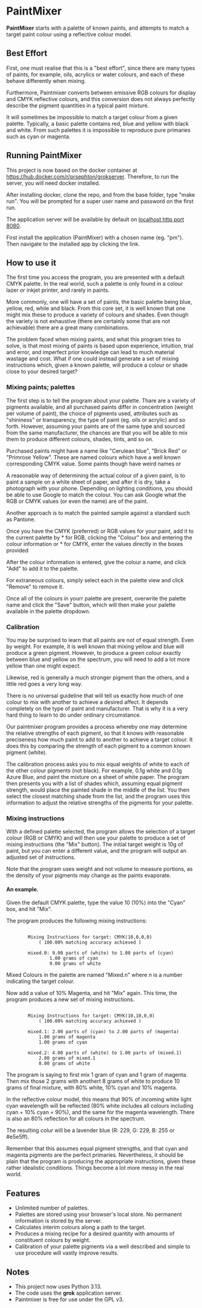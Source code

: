 # PaintMixer

**PaintMixer** starts with a palette of known paints, and attempts to match a target paint colour using a reflective colour model.

## Best Effort

First, one must realise that this is a "best effort", since there are many types of paints, for example, oils, 
acrylics or water colours, and each of these behave differently when mixing.

Furthermore, Paintmixer converts between emissive RGB colours for display and CMYK reflective colours, and this 
conversion does not always perfectly describe the pigment quantities in a typical paint mixture.

It will sometimes be impossible to match a target colour from a given palette.  Typically, a basic palette contains red, blue 
and yellow with black and white.  From such palettes it is impossible to reproduce pure primaries such as cyan or magenta.


## Running PaintMixer

This project is now based on the docker container at https://hub.docker.com/r/prsephton/grokserver.  Therefore, to run 
the server, you will need docker installed.

After installing docker, clone the repo, and from the base folder, type "make run".   You will be prompted for a super user 
name and password on the first run.

The application server will be available by default on [localhost http port 8080](http://localhost:8080).

First install the application (PaintMixer) with a chosen name (eg. "pm").  Then navigate to the installed app by clicking the link.

## How to use it

The first time you access the program, you are presented with a default CMYK palette.  In the real world, such a palette is only 
found in a colour lazer or inkjet printer, and rarely in paints.

More commonly, one will have a set of paints, the basic palette being blue, yellow, red, while and black.  From this core set, it
is well known that one might mix these to produce a variety of colours and shades.  Even though the variety is not exhaustive (there
are certainly some that are not achievable) there are a great many combinations.

The problem faced when mixing paints, and what this program tries to solve, is that most mixing of paints is based upon 
experience, intuition, trial and error, and imperfect prior knowledge can lead to much material wastage and cost.  What 
if one could instead generate a set of mixing instructions which, given a known palette, will produce a colour or shade 
close to your desired target?

### Mixing paints; palettes

The first step is to tell the program about your palette.  Thare are a variety of pigments available, and all purchased paints
differ in concentration (weight per volume of paint), the choice of pigments used, attributes such as "shininess" or transparency,
the type of paint (eg. oils or acrylic) and so forth.  However, assuming your paints are of the same type and sourced from the same 
manufacturer, the chances are that you will be able to mix them to produce different colours, shades, tints, and so on.

Purchased paints might have a name like "Cerulean blue", "Brick Red" or "Primrose Yellow".  These are named colours which have a 
well known corresponding CMYK value.   Some paints though have weird names or 

A reasonable way of determining the actual colour of a given paint, is to paint a sample on a white sheet of paper, and after it is dry, take a 
photograph with your phone.  Depending on lighting conditions, you should be able to use Google to match the colour.  You can ask Google what
the RGB or CMYK values (or even the name) are of the paint.

Another approach is to match the painted sample against a standard such as Pantone.  

Once you have the CMYK (preferred) or RGB values for your paint, add it to the current palette by 
	* for RGB, clicking the "Colour" box and entering the colour information or
	* for CMYK, enter the values directly in the boxes provided

After the colour information is entered, give the colour a name, and click "Add" to add it to the palette.

For extraneous colours, simply select each in the palette view and click "Remove" to remove it.

Once all of the colours in yourr palette are present, overwrite the palette name and click the "Save" button, which will then
make your palette available in the palette dropdown.

### Calibration

You may be surprised to learn that all paints are not of equal strength.  Even by weight.  For example, it is well known that 
mixing yellow and blue will produce a green pigment.  However, to produce a green colour exactly between blue and yellow on 
the spectrum, you will need to add a lot more yellow than one might expect.

Likewise, red is generally a much stronger pigment than the others, and a little red goes a very long way.

There is no universal guideline that will tell us exactly how much of one colour to mix with another to achieve a desired
affect.  It depends completely on the type of paint and manufacturer.  That is why it is a very hard thing to learn to do 
under ordinary circumstance.

Our paintmixer program provides a process whereby one may determine the relative strengths of each pigment, so that it knows
with reasonable preciseness how much paint to add to another to achieve a target colour.  It does this by comparing the 
strength of each pigment to a common known pigment (white).

The calibration process asks you to mix equal weights of white to each of the other colour pigments (not black).  For example,
0.1g white and 0.1g Azure Blue, and paint the mixture on a sheet of white paper.  The program then presents you with a list of
shades which, assuming equal pigment strength, would place the painted shade in the middle of the list.  You then select the
closest matching shade from the list, and the program uses this information to adjust the relative strengths of the pigments 
for your palette.

### Mixing instructions

With a defined palette selected, the program allows the selection of a target colour (RGB or CMYK) and will then use your palette 
to produce a set of mixing instructions (the "Mix" button).  The initial target weight is 10g of paint, but you can enter
 a different value, and the program will output an adjusted set of instructions.

Note that the program uses weight and not volume to measure portions, as the density of your pigments may change as the paints 
evaporate.

#### An example.

Given the default CMYK palette, type the value 10 (10%) into the "Cyan" box, and hit "Mix".

The program produces the following mixing instructions:

```

		Mixing Instructions for target: CMYK(10,0,0,0)
			( 100.00% matching accuracy achieved )

		mixed.0: 9.00 parts of (white) to 1.00 parts of (cyan)
    			1.00 grams of cyan
    			9.00 grams of white

```

Mixed Colours in the palette are named "Mixed.n" where *n* is a number indicating the target colour.

Now add a value of 10% Magenta, and hit "Mix" again.  This time, the program produces a new set of mixing instructions.

```

		Mixing Instructions for target: CMYK(10,10,0,0)
			( 100.00% matching accuracy achieved )
		
		mixed.1: 2.00 parts of (cyan) to 2.00 parts of (magenta)		
		    1.00 grams of magenta
		    1.00 grams of cyan
		
		mixed.2: 4.00 parts of (white) to 1.00 parts of (mixed.1)		
		    2.00 grams of mixed.1
		    8.00 grams of white

```

The program is saying to first mix 1 gram of cyan and 1 gram of magenta.  Then mix those 2 grams with anothert 8 grams of white
to produce 10 grams of final mixture, with 80% white, 10% cyan and 10% magenta.  

In the reflective colour model, this means that 
90% of incoming white light cyan wavelength will be reflected (80% white includes all colours including cyan + 10% cyan = 90%), and 
the same for the magenta wavelength.  There is also an 80% reflection for all colours in the spectrum.  

The resulting colur will be a lavender blue (R: 229, G: 229, B: 255 or #e5e5ff).

Remember that this assumes equal pigment strengths, and that cyan and magenta pigments are the perfect primaries.  Nevertheless, it 
should be plain that the program is producing the appropriate instructions, given these rather idealistic conditions.  Things 
become a lot more messy in the real world.

## Features

 * Unlimited number of palettes.
 * Palettes are stored using your browser's local store.  No permanent information is stored by the server.
 * Calculates interim colours along a path to the target.
 * Produces a mixing recipe for a desired quantity with amounts of constituent colours by weight.
 * Calibration of your palette pigments via a well described and simple to use procedure will vastly improve results.

## Notes

 * This project now uses Python 3.13.
 * The code uses the **grok** application server.
 * Paintmixer is free for use under the GPL v3.
